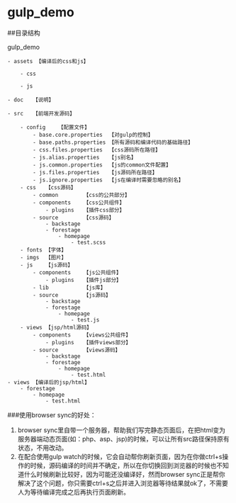 # gulp_demo

##目录结构

gulp_demo

    - assets 【编译后的css和js】
    
        - css
        
        - js
        
    - doc   【说明】
    
    - src   【前端开发源码】
    
        - config    【配置文件】
            - base.core.properties  【对gulp的控制】
            - base.paths.properties 【所有源码和编译代码的基础路径】
            - css.files.properties  【css源码所在路径】
            - js.alias.properties   【js别名】
            - js.common.properties  【js的common文件配置】
            - js.files.properties   【js源码所在路径】
            - js.ignore.properties  【js在编译时需要忽略的别名】
        - css   【css源码】
            - common        【css的公共部分】
            - components    【css公共组件】
                - plugins   【插件css部分】
            - source        【css源码】
                - backstage
                - forestage
                    - homepage
                        - test.scss
        - fonts 【字体】
        - imgs  【图片】
        - js    【js源码】
            - components    【js公共组件】
                - plugins   【插件js部分】
            - lib           【js库】
            - source        【js源码】
                - backstage
                - forestage
                    - homepage
                        - test.js
        - views 【jsp/html源码】
            - components    【views公共组件】
                - plugins   【插件views部分】
            - source        【views源码】
                - backstage
                - forestage
                    - homepage
                        - test.html
    - views 【编译后的jsp/html】
        - forestage
            - homepage
                - test.html


###使用browser sync的好处：


1. browser sync里自带一个服务器，帮助我们写完静态页面后，在把html变为服务器端动态页面(如：php、asp、jsp)的时候，可以让所有src路径保持原有状态，不用改动。
2. 在配合使用gulp watch的时候，它会自动帮你刷新页面，因为在你做ctrl+s操作的时候，源码编译的时间并不确定，所以在你切换回到浏览器的时候也不知道什么时候刷新比较好，因为可能还没编译好，然而browser sync正是帮你解决了这个问题，你只需要ctrl+s之后并进入浏览器等待结果就ok了，不需要人为等待编译完成之后再执行页面刷新。
